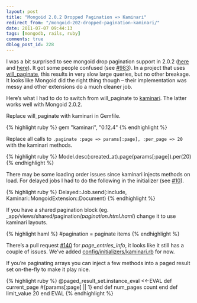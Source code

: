```yaml
---
layout: post
title: "Mongoid 2.0.2 Dropped Pagination => Kaminari"
redirect_from: "/mongoid-202-dropped-pagination-kaminari/"
date: 2011-07-07 09:44:13
tags: [mongodb, rails, ruby]
comments: true
dblog_post_id: 228
---
```

I was a bit surprised to see mongoid drop pagination support in 2.0.2 ([here](https://github.com/mongoid/mongoid/commit/087c95aa706e4df50a6db0f302c42dd815df8b34) and [here](https://github.com/mongoid/mongoid/commit/f7f66f2345336ecc361ca27bbfa8f8a25443587f)). It got some people confused (see [#983](https://github.com/mongoid/mongoid/issues/983)). In a project that uses [will_paginate](https://github.com/mislav/will_paginate), this results in very slow large queries, but no other breakage. It looks like Mongoid did the right thing though – their implementation was messy and other extensions do a much cleaner job.

Here’s what I had to do to switch from will_paginate to [kaminari](https://github.com/amatsuda/kaminari). The latter works well with Mongoid 2.0.2.

Replace will_paginate with kaminari in Gemfile.

{% highlight ruby %}
gem "kaminari", "0.12.4"
{% endhighlight %}

Replace all calls to `.paginate :page => params[:page], :per_page => 20` with the kaminari methods.

{% highlight ruby %}
Model.desc(:created_at).page(params[:page]).per(20)
{% endhighlight %}

There may be some loading order issues since kaminari injects methods on load. For delayed jobs I had to do the following in the initializer (see [#10](https://github.com/collectiveidea/delayed_job_mongoid/issues/10)).

{% highlight ruby %}
Delayed::Job.send(:include, Kaminari::MongoidExtension::Document)
{% endhighlight %}

If you have a shared pagination block (eg. _app/views/shared/pagination/_pagination.html.haml_) change it to use kaminari layouts.

{% highlight haml %}
#pagination
  = paginate items
{% endhighlight %}

There’s a pull request [#140](https://github.com/amatsuda/kaminari/pull/140/) for _page_entries_info_, it looks like it still has a couple of issues. We’ve added [config/initializers/kaminari.rb](https://gist.github.com/dblock/1111587) for now.

If you’re paginating arrays you can inject a few methods into a paged result set on-the-fly to make it play nice.

{% highlight ruby %}
@paged_result_set.instance_eval <<-EVAL
  def current_page
    #{params[:page] || 1}
  end
  def num_pages
    count
  end
  def limit_value
    20
  end
EVAL
{% endhighlight %}
